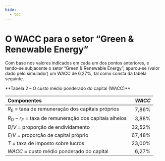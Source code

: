 ```yaml
---
hide:
  - toc
---
```


# O WACC para o setor “Green & Renewable Energy”

Com base nos valores indicados em cada um dos pontos anteriores, e tendo-se subjacente o setor “Green & Renewable Energy”, apurou-se (valor dado pelo simulador) um WACC de 6,27%, tal como consta da tabela seguinte.

<p markdown id="tbl-1">**Tabela 2 – O custo médio ponderado do capital (WACC)**</p>

| Componentes                                            | $WACC$ |
|:-------------------------------------------------------|-------:|
| $R_E$ = taxa de remuneração dos capitais próprios      |  7,86% |
| $R_D - r_F$ = taxa de remuneração dos capitais alheios |  3,88% |
| $D/V$ = proporção de endividamento                     | 32,52% |
| $E/V$ = proporção de capital próprio                   | 67,48% |
| $T$ = taxa de imposto sobre lucros                     | 23,00% |
| $WACC$ = custo médio ponderado do capital              |  6,27% |
